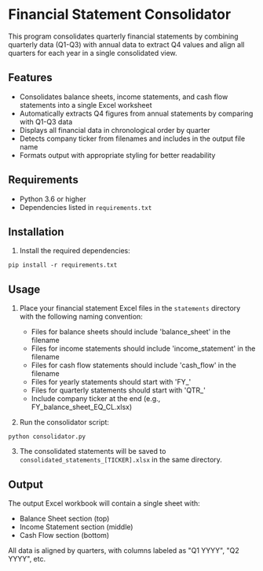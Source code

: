 # Financial Statement Consolidator

This program consolidates quarterly financial statements by combining quarterly data (Q1-Q3) with annual data to extract Q4 values and align all quarters for each year in a single consolidated view.

## Features

- Consolidates balance sheets, income statements, and cash flow statements into a single Excel worksheet
- Automatically extracts Q4 figures from annual statements by comparing with Q1-Q3 data
- Displays all financial data in chronological order by quarter
- Detects company ticker from filenames and includes in the output file name
- Formats output with appropriate styling for better readability

## Requirements

- Python 3.6 or higher
- Dependencies listed in `requirements.txt`

## Installation

1. Install the required dependencies:
```
pip install -r requirements.txt
```

## Usage

1. Place your financial statement Excel files in the `statements` directory with the following naming convention:
   - Files for balance sheets should include 'balance_sheet' in the filename
   - Files for income statements should include 'income_statement' in the filename
   - Files for cash flow statements should include 'cash_flow' in the filename
   - Files for yearly statements should start with 'FY_'
   - Files for quarterly statements should start with 'QTR_'
   - Include company ticker at the end (e.g., FY_balance_sheet_EQ_CL.xlsx)

2. Run the consolidator script:
```
python consolidator.py
```

3. The consolidated statements will be saved to `consolidated_statements_[TICKER].xlsx` in the same directory.

## Output

The output Excel workbook will contain a single sheet with:
- Balance Sheet section (top)
- Income Statement section (middle)
- Cash Flow section (bottom)

All data is aligned by quarters, with columns labeled as "Q1 YYYY", "Q2 YYYY", etc. 